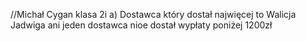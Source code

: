 //Michał Cygan klasa 2i
a)
Dostawca który dostał najwięcej to Walicja Jadwiga
ani jeden dostawca nioe dostał wypłaty poniżej 1200zł
